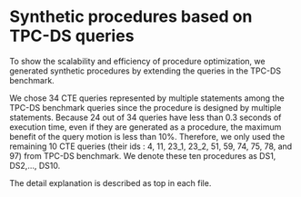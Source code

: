 # Synthetic procedures based on TPC-DS queries
To show the scalability and efficiency of procedure optimization, we generated synthetic procedures by extending the queries in the TPC-DS benchmark.

We chose 34 CTE queries represented by multiple statements among the TPC-DS benchmark queries since the procedure is designed by multiple statements. Because 24 out of 34 queries have less than 0.3 seconds of execution time, even if they are generated as a procedure, the maximum benefit of the query motion is less than 10%. Therefore, we only used the remaining 10 CTE queries (their ids : 4, 11, 23\_1, 23\_2, 51, 59, 74, 75, 78, and 97) from TPC-DS benchmark. We denote these ten procedures as DS1, DS2,..., DS10.

The detail explanation is described as top in each file.

